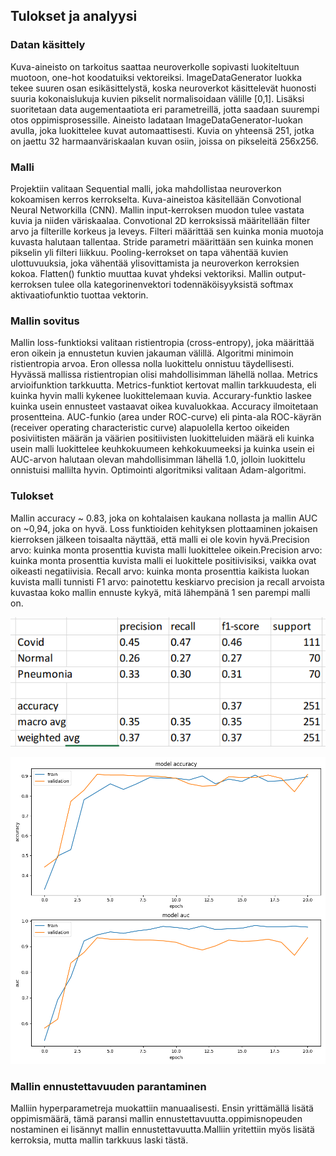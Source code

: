 ## Tulokset ja analyysi

### Datan käsittely
Kuva-aineisto on tarkoitus saattaa neuroverkolle sopivasti luokiteltuun muotoon, one-hot koodatuiksi vektoreiksi. ImageDataGenerator luokka tekee suuren osan esikäsittelystä, koska neuroverkot käsittelevät huonosti suuria kokonaislukuja kuvien pikselit normalisoidaan välille [0,1]. Lisäksi suoritetaan data augementaatiota eri parametreillä, jotta saadaan suurempi otos oppimisprosessille. Aineisto ladataan ImageDataGenerator-luokan avulla, joka luokittelee kuvat automaattisesti. Kuvia on yhteensä 251, jotka on jaettu 32 harmaanväriskaalan kuvan osiin, joissa on pikseleitä 256x256.


### Malli
Projektiin valitaan Sequential malli, joka mahdollistaa neuroverkon kokoamisen kerros kerrokselta. Kuva-aineistoa käsitellään Convotional Neural Networkilla (CNN). Mallin input-kerroksen muodon tulee vastata kuvia ja niiden väriskaalaa. Convotional 2D kerroksissä määritellään filter arvo ja filterille korkeus ja leveys. Filteri määrittää sen kuinka monia muotoja kuvasta halutaan tallentaa. Stride parametri määrittään sen kuinka monen pikselin yli filteri liikkuu. Pooling-kerrokset on tapa vähentää kuvien ulottuvuuksia, joka vähentää ylisovittamista ja neuroverkon kerroksien kokoa. Flatten() funktio muuttaa kuvat yhdeksi vektoriksi. Mallin output-kerroksen tulee olla kategorinenvektori todennäköisyyksistä softmax aktivaatiofunktio tuottaa vektorin.



### Mallin sovitus
Mallin loss-funktioksi valitaan ristientropia (cross-entropy), joka määrittää eron oikein ja ennustetun kuvien jakauman välillä. Algoritmi minimoin ristientropia arvoa. Eron ollessa nolla luokittelu onnistuu täydellisesti. Hyvässä mallissa ristientropian olisi mahdollisimman lähellä nollaa. Metrics arvioifunktion tarkkuutta. Metrics-funktiot kertovat mallin tarkkuudesta, eli kuinka hyvin malli kykenee luokittelemaan kuvia. Accurary-funktio laskee kuinka usein ennusteet vastaavat oikea kuvaluokkaa. Accuracy ilmoitetaan prosentteina. AUC-funkio (area under ROC-curve) eli pinta-ala ROC-käyrän (receiver operating characteristic curve) alapuolella kertoo oikeiden posiviitisten määrän ja väärien positiivisten luokitteluiden määrä eli kuinka usein malli luokittelee keuhkokuumeen kehkokuumeeksi ja kuinka usein ei AUC-arvon halutaan olevan mahdollisimman lähellä 1.0, jolloin luokittelu onnistuisi mallilta hyvin. Optimointi algoritmiksi valitaan Adam-algoritmi.


### Tulokset
Mallin accuracy ~ 0.83, joka on kohtalaisen kaukana nollasta ja mallin AUC on ~0,94, joka on hyvä. Loss funktioiden kehityksen plottaaminen jokaisen kierroksen jälkeen toisaalta näyttää, että malli ei ole kovin hyvä.Precision arvo: kuinka monta prosenttia kuvista malli luokittelee oikein.Precision arvo: kuinka monta prosenttia kuvista malli ei luokittele positiivisiksi, vaikka ovat oikeasti negatiivisia. Recall arvo: kuinka monta prosenttia kaikista luokan kuvista malli tunnisti
F1 arvo: painotettu keskiarvo precision ja recall arvoista kuvastaa koko mallin ennuste kykyä, mitä lähempänä 1 sen parempi malli on.

![kuva lossfunktiosta](/kuvat/classification.png)


![kuva classificaatio tablesta](/kuvat/lossfunction.png)

### Mallin ennustettavuuden parantaminen
Malliin hyperparametreja muokattiin manuaalisesti. Ensin yrittämällä lisätä oppimismäärä, tämä paransi mallin ennustettavuutta.oppimisnopeuden nostaminen ei lisännyt mallin ennustettavuutta.Malliin yritettiin myös lisätä kerroksia, mutta mallin tarkkuus laski tästä.
